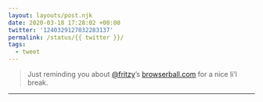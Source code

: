```yaml
---
layout: layouts/post.njk
date: 2020-03-18 17:28:02 +00:00
twitter: '1240329127032283137'
permalink: /status/{{ twitter }}/
tags: 
  - tweet
---
```


> Just reminding you about [@fritzy](https://twitter.com/fritzy)’s [browserball.com](https://browserball.com) for a nice li’l break.

---
